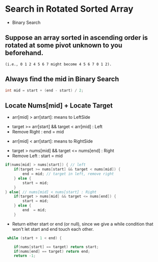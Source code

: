 #  Search in Rotated Sorted Array
- Binary Search

## Suppose an array sorted in ascending order is rotated at some pivot unknown to you beforehand.

```
(i.e., 0 1 2 4 5 6 7 might become 4 5 6 7 0 1 2).
```

## Always find the mid in Binary Search
```java
int mid = start + (end - start) / 2;
```

## Locate Nums[mid] + Locate Target
- arr[mid] > arr[start]: means to LeftSide
*  target >= arr[start] && target < arr[mid] : Left
*  Remove Right : end = mid

- arr[mid] < arr[start]: means to RightSide
*  target > nums[mid] && target <= nums[end] : Right
*  Remove Left : start = mid

```java
if(nums[mid] > nums[start]) { // left
    if(target >= nums[start] && target < nums[mid]) {
        end = mid; // target in left, remove right
    } else {
        start = mid;
    }
} else{ // nums[mid] < nums[start] : Right
    if(target > nums[mid] && target <= nums[end]) {
        start = mid;
    } else {
        end  = mid;
    }
```
- Return either start or end (or null), since we give a while condition that won't let start and end touch each other.
```java
 while (start + 1 < end) {
```
```java
    if(nums[start] == target) return start;
    if(nums[end] == target) return end;
    return -1;
```
